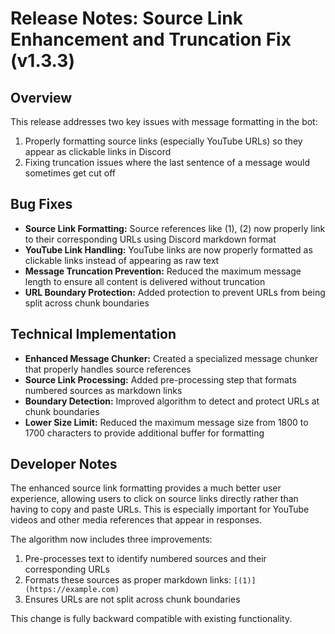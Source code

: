 # Release Notes: Source Link Enhancement and Truncation Fix (v1.3.3)

## Overview

This release addresses two key issues with message formatting in the bot:

1. Properly formatting source links (especially YouTube URLs) so they appear as clickable links in Discord
2. Fixing truncation issues where the last sentence of a message would sometimes get cut off

## Bug Fixes

- **Source Link Formatting:** Source references like (1), (2) now properly link to their corresponding URLs using Discord markdown format
- **YouTube Link Handling:** YouTube links are now properly formatted as clickable links instead of appearing as raw text
- **Message Truncation Prevention:** Reduced the maximum message length to ensure all content is delivered without truncation
- **URL Boundary Protection:** Added protection to prevent URLs from being split across chunk boundaries

## Technical Implementation

- **Enhanced Message Chunker:** Created a specialized message chunker that properly handles source references
- **Source Link Processing:** Added pre-processing step that formats numbered sources as markdown links
- **Boundary Detection:** Improved algorithm to detect and protect URLs at chunk boundaries
- **Lower Size Limit:** Reduced the maximum message size from 1800 to 1700 characters to provide additional buffer for formatting

## Developer Notes

The enhanced source link formatting provides a much better user experience, allowing users to click on source links directly rather than having to copy and paste URLs. This is especially important for YouTube videos and other media references that appear in responses.

The algorithm now includes three improvements:

1. Pre-processes text to identify numbered sources and their corresponding URLs
2. Formats these sources as proper markdown links: `[(1)](https://example.com)`
3. Ensures URLs are not split across chunk boundaries

This change is fully backward compatible with existing functionality.
